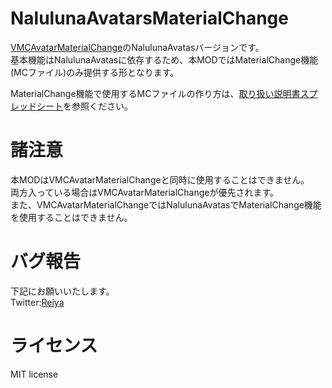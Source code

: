 # NalulunaAvatarsMaterialChange  
[VMCAvatarMaterialChange](https://github.com/Reiya1013/VMCAvatarMaterialChange)のNalulunaAvatasバージョンです。  
基本機能はNalulunaAvatasに依存するため、本MODではMaterialChange機能(MCファイル)のみ提供する形となります。  

MaterialChange機能で使用するMCファイルの作り方は、[取り扱い説明書スプレッドシート](https://docs.google.com/spreadsheets/d/1q-H6GGQlBpILypFg1mCgrPAgbT-rlfklXOje0kkD_-c/edit)を参照ください。  

# 諸注意    
本MODはVMCAvatarMaterialChangeと同時に使用することはできません。  
両方入っている場合はVMCAvatarMaterialChangeが優先されます。  
また、VMCAvatarMaterialChangeではNalulunaAvatasでMaterialChange機能を使用することはできません。  

# バグ報告
下記にお願いいたします。  
Twitter:[Reiya](https://twitter.com/Reiya__)

# ライセンス
MIT license
